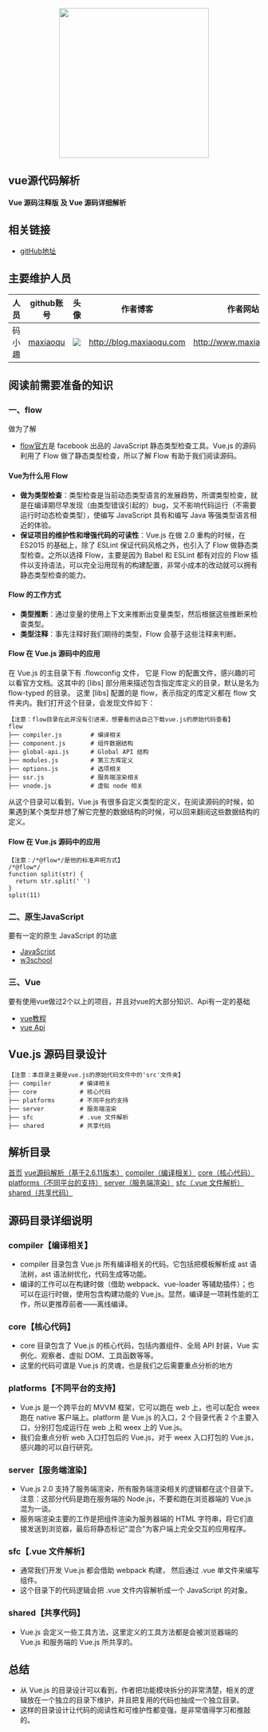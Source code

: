 <p align="center">
    <a href="http://www.maxiaoqu.com/">
        <img width="300" src="http://www.maxiaoqu.com/maxiaoqu.png">
    </a>
</p>

<h2>
    vue源代码解析
    <h4>Vue 源码注释版 及 Vue 源码详细解析</h4>
</h2>

## 相关链接
- [gitHub地址](https://github.com/maxiaoqu/sourceCode-analyzing)

## 主要维护人员
|人员|github账号|头像|作者博客|作者网站|联系邮箱|
|---|---|---|---|---|---|
|码小趣|[maxiaoqu](https://github.com/maxiaoqu) |  ![](https://avatars1.githubusercontent.com/u/25891598?s=60&v=4)|http://blog.maxiaoqu.com|http://www.maxiaoqu.com|maxiaoqu@gmail.com

## 阅读前需要准备的知识
### 一、flow
做为了解
- [flow官方](https://flow.org/en/docs/getting-started/)是 facebook 出品的 JavaScript 静态类型检查工具。Vue.js 的源码利用了 Flow 做了静态类型检查，所以了解 Flow 有助于我们阅读源码。

#### Vue为什么用 Flow
- **做为类型检查**：类型检查是当前动态类型语言的发展趋势，所谓类型检查，就是在编译期尽早发现（由类型错误引起的）bug，又不影响代码运行（不需要运行时动态检查类型），使编写 JavaScript 具有和编写 Java 等强类型语言相近的体验。
- **保证项目的维护性和增强代码的可读性**：Vue.js 在做 2.0 重构的时候，在 ES2015 的基础上，除了 ESLint 保证代码风格之外，也引入了 Flow 做静态类型检查。之所以选择 Flow，主要是因为 Babel 和 ESLint 都有对应的 Flow 插件以支持语法，可以完全沿用现有的构建配置，非常小成本的改动就可以拥有静态类型检查的能力。

#### Flow 的工作方式
- **类型推断**：通过变量的使用上下文来推断出变量类型，然后根据这些推断来检查类型。
- **类型注释**：事先注释好我们期待的类型，Flow 会基于这些注释来判断。

#### Flow 在 Vue.js 源码中的应用
在 Vue.js 的主目录下有 .flowconfig 文件， 它是 Flow 的配置文件，感兴趣的可以看官方文档。这其中的 [libs] 部分用来描述包含指定库定义的目录，默认是名为 flow-typed 的目录。
这里 [libs] 配置的是 flow，表示指定的库定义都在 flow 文件夹内。我们打开这个目录，会发现文件如下：
```shell
【注意：flow目录在此并没有引进来，想要看的话自己下载vue.js的原始代码查看】
flow
├── compiler.js        # 编译相关
├── component.js       # 组件数据结构
├── global-api.js      # Global API 结构
├── modules.js         # 第三方库定义
├── options.js         # 选项相关
├── ssr.js             # 服务端渲染相关
├── vnode.js           # 虚拟 node 相关
```
从这个目录可以看到，Vue.js 有很多自定义类型的定义，在阅读源码的时候，如果遇到某个类型并想了解它完整的数据结构的时候，可以回来翻阅这些数据结构的定义。 

#### Flow 在 Vue.js 源码中的应用
```shell
【注意：/*@flow*/是他的标准声明方式】
/*@flow*/
function split(str) {
  return str.split(' ')
}
split(11)  
```

### 二、原生JavaScript
要有一定的原生 JavaScript 的功底
- [JavaScript](https://developer.mozilla.org/zh-CN/docs/Web/JavaScript)
- [w3school](https://www.w3school.com.cn/js/index.asp)


### 三、Vue
要有使用vue做过2个以上的项目，并且对vue的大部分知识、Api有一定的基础
- [vue教程](https://cn.vuejs.org/v2/guide/)
- [vue Api](https://cn.vuejs.org/v2/api/)

## Vue.js 源码目录设计
```shell
【注意：本目录主要是vue.js的原始代码文件中的'src'文件夹】
├── compiler        # 编译相关 
├── core            # 核心代码 
├── platforms       # 不同平台的支持
├── server          # 服务端渲染
├── sfc             # .vue 文件解析
├── shared          # 共享代码
```

## 解析目录
[首页](/)
    [vue源码解析（基于2.6.11版本）](/vue-2.x（2.6.11）)
        [compiler（编译相关）](/vue-2.x（2.6.11）/compiler)
        [core（核心代码）](/vue-2.x（2.6.11）/core)
        [platforms（不同平台的支持）](/vue-2.x（2.6.11）/platforms)
        [server（服务端渲染）](/vue-2.x（2.6.11）/server)
        [sfc（.vue 文件解析）](/vue-2.x（2.6.11）/sfc)
        [shared（共享代码）](/vue-2.x（2.6.11）/shared)


## 源码目录详细说明
### compiler【编译相关】
* compiler 目录包含 Vue.js 所有编译相关的代码。它包括把模板解析成 ast 语法树，ast 语法树优化，代码生成等功能。
* 编译的工作可以在构建时做（借助 webpack、vue-loader 等辅助插件）；也可以在运行时做，使用包含构建功能的 Vue.js。显然，编译是一项耗性能的工作，所以更推荐前者——离线编译。

### core【核心代码】
* core 目录包含了 Vue.js 的核心代码，包括内置组件、全局 API 封装，Vue 实例化、观察者、虚拟 DOM、工具函数等等。
* 这里的代码可谓是 Vue.js 的灵魂，也是我们之后需要重点分析的地方

### platforms【不同平台的支持】
* Vue.js 是一个跨平台的 MVVM 框架，它可以跑在 web 上，也可以配合 weex 跑在 native 客户端上。platform 是 Vue.js 的入口，2 个目录代表 2 个主要入口，分别打包成运行在 web 上和 weex 上的 Vue.js。
* 我们会重点分析 web 入口打包后的 Vue.js，对于 weex 入口打包的 Vue.js，感兴趣的可以自行研究。

### server【服务端渲染】
* Vue.js 2.0 支持了服务端渲染，所有服务端渲染相关的逻辑都在这个目录下。注意：这部分代码是跑在服务端的 Node.js，不要和跑在浏览器端的 Vue.js 混为一谈。
* 服务端渲染主要的工作是把组件渲染为服务器端的 HTML 字符串，将它们直接发送到浏览器，最后将静态标记"混合"为客户端上完全交互的应用程序。

### sfc【.vue 文件解析】
* 通常我们开发 Vue.js 都会借助 webpack 构建， 然后通过 .vue 单文件来编写组件。
* 这个目录下的代码逻辑会把 .vue 文件内容解析成一个 JavaScript 的对象。

### shared【共享代码】
* Vue.js 会定义一些工具方法，这里定义的工具方法都是会被浏览器端的 Vue.js 和服务端的 Vue.js 所共享的。

## 总结
* 从 Vue.js 的目录设计可以看到，作者把功能模块拆分的非常清楚，相关的逻辑放在一个独立的目录下维护，并且把复用的代码也抽成一个独立目录。
* 这样的目录设计让代码的阅读性和可维护性都变强，是非常值得学习和推敲的。